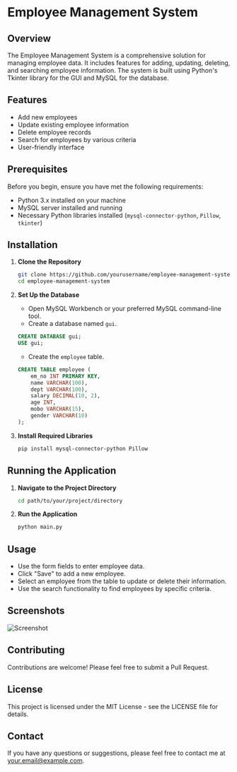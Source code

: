 # Employee Management System

## Overview

The Employee Management System is a comprehensive solution for managing employee data. It includes features for adding, updating, deleting, and searching employee information. The system is built using Python's Tkinter library for the GUI and MySQL for the database.

## Features

- Add new employees
- Update existing employee information
- Delete employee records
- Search for employees by various criteria
- User-friendly interface

## Prerequisites

Before you begin, ensure you have met the following requirements:

- Python 3.x installed on your machine
- MySQL server installed and running
- Necessary Python libraries installed (`mysql-connector-python`, `Pillow`, `tkinter`)

## Installation

1. **Clone the Repository**

    ```bash
    git clone https://github.com/yourusername/employee-management-system.git
    cd employee-management-system
    ```

2. **Set Up the Database**

    - Open MySQL Workbench or your preferred MySQL command-line tool.
    - Create a database named `gui`.

    ```sql
    CREATE DATABASE gui;
    USE gui;
    ```

    - Create the `employee` table.

    ```sql
    CREATE TABLE employee (
        em_no INT PRIMARY KEY,
        name VARCHAR(100),
        dept VARCHAR(100),
        salary DECIMAL(10, 2),
        age INT,
        mobo VARCHAR(15),
        gender VARCHAR(10)
    );
    ```

3. **Install Required Libraries**

    ```bash
    pip install mysql-connector-python Pillow
    ```

## Running the Application

1. **Navigate to the Project Directory**

    ```bash
    cd path/to/your/project/directory
    ```

2. **Run the Application**

    ```bash
    python main.py
    ```

## Usage

- Use the form fields to enter employee data.
- Click "Save" to add a new employee.
- Select an employee from the table to update or delete their information.
- Use the search functionality to find employees by specific criteria.

## Screenshots

![Screenshot](path/to/your/screenshot.png)

## Contributing

Contributions are welcome! Please feel free to submit a Pull Request.

## License

This project is licensed under the MIT License - see the LICENSE file for details.

## Contact

If you have any questions or suggestions, please feel free to contact me at [your.email@example.com](mailto:your.email@example.com).
